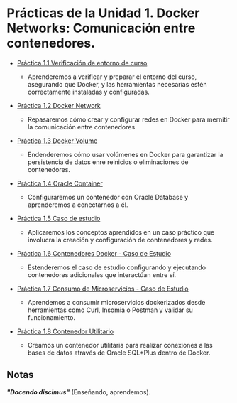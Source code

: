 
# Prácticas de la Unidad 1. Docker Networks: Comunicación entre contenedores. 

- [Práctica 1.1 Verificación de entorno de curso](README1_1.md)

    - Aprenderemos a verificar y preparar el entorno del curso, asegurando que Docker, y las herramientas necesarias estén correctamente instaladas y configuradas.

- [Práctica 1.2 Docker Network](README1_1.md)

    - Repasaremos cómo crear y configurar redes en Docker para mernitir la comunicación entre contenedores

- [Práctica 1.3 Docker Volume](README1_1.md)

    - Endenderemos cómo usar volúmenes en Docker para garantizar la persistencia de datos enre reinicios o eliminaciones de contenedores.

- [Práctica 1.4 Oracle Container](README1_1.md)

    - Configuraremos un contenedor con Oracle Database y aprenderemos a conectarnos a él.

- [Práctica 1.5 Caso de estudio](README1_1.md)

    - Aplicaremos los conceptos aprendidos en un caso práctico que involucra la creación y configuración de contenedores y redes.

- [Práctica 1.6 Contenedores Docker - Caso de Estudio](README1_1.md) 

    - Estenderemos el caso de estudio configurando y ejecutando contenedores adicionales que interactúan entre sí.

- [Práctica 1.7 Consumo de Microservicios - Caso de Estudio](README1_1.md)

    - Aprendemos a consumir microservicios dockerizados desde herramientas como Curl, Insomia o Postman y validar su funcionamiento.

- [Práctica 1.8 Contenedor Utilitario](README1_1.md)

    - Creamos un contenedor utilitaria para realizar conexiones a las bases de datos através de Oracle SQL*Plus dentro de Docker.


## Notas

**_"Docendo discimus"_** (Enseñando, aprendemos).

